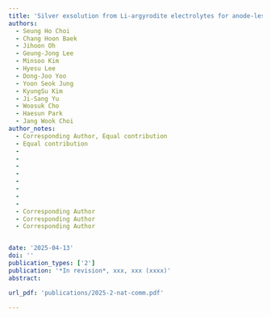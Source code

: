 ```yaml
---
title: 'Silver exsolution from Li-argyrodite electrolytes for anode-less all-solid-state batteries'
authors:
  - Seung Ho Choi
  - Chang Hoon Baek
  - Jihoon Oh
  - Geung-Jong Lee
  - Minsoo Kim
  - Hyesu Lee
  - Dong-Joo Yoo
  - Yoon Seok Jung
  - KyungSu Kim
  - Ji-Sang Yu
  - Woosuk Cho
  - Haesun Park
  - Jang Wook Choi
author_notes:
  - Corresponding Author, Equal contribution
  - Equal contribution
  - 
  - 
  - 
  - 
  - 
  - 
  - 
  - 
  - Corresponding Author
  - Corresponding Author
  - Corresponding Author


date: '2025-04-13'
doi: ''
publication_types: ['2']
publication: '*In revision*, xxx, xxx (xxxx)'
abstract: 

url_pdf: 'publications/2025-2-nat-comm.pdf'

---
```



<!--- Supplementary notes can be added here, including [code and math](https://wowchemy.com/docs/content/writing-markdown-latex/). --->